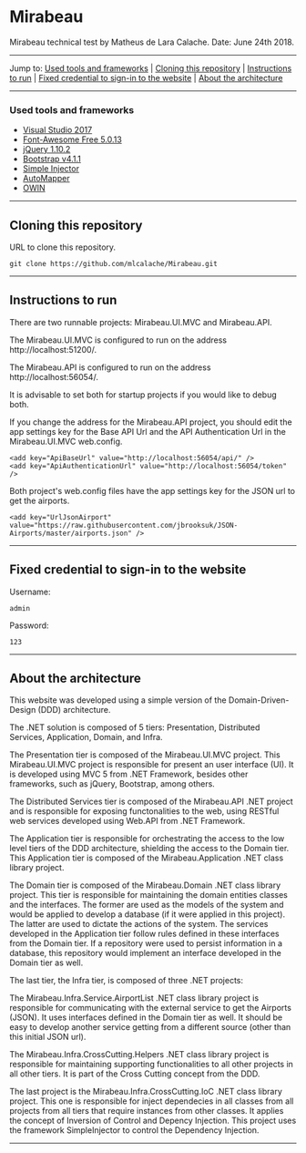 # Mirabeau
Mirabeau technical test by Matheus de Lara Calache.
Date: June 24th 2018.

------

Jump to:
  [Used tools and frameworks](#used-tools-and-frameworks) |
  [Cloning this repository](#cloning-this-repository) |
  [Instructions to run](#instructions-to-run) |
  [Fixed credential to sign-in to the website](#fixed-credential-to-sign-in-to-the-website) |
  [About the architecture](#about-the-architecture)
  
------

### Used tools and frameworks
- [Visual Studio 2017](https://visualstudio.microsoft.com/)
- [Font-Awesome Free 5.0.13](https://fontawesome.com/)
- [jQuery 1.10.2](https://jquery.com/)
- [Bootstrap v4.1.1](https://getbootstrap.com/)
- [Simple Injector](https://simpleinjector.org/)
- [AutoMapper](https://automapper.org/)
- [OWIN](owin.org/)

------

## Cloning this repository

URL to clone this repository.
```shell
git clone https://github.com/mlcalache/Mirabeau.git
```
-----

## Instructions to run

There are two runnable projects: Mirabeau.UI.MVC and Mirabeau.API.

The Mirabeau.UI.MVC is configured to run on the address http://localhost:51200/.

The Mirabeau.API is configured to run on the address http://localhost:56054/.

It is advisable to set both for startup projects if you would like to debug both.

If you change the address for the Mirabeau.API project, you should edit the app settings key for the Base API Url and the API Authentication Url in the Mirabeau.UI.MVC web.config.

```shell
<add key="ApiBaseUrl" value="http://localhost:56054/api/" />
<add key="ApiAuthenticationUrl" value="http://localhost:56054/token" />
```

Both project's web.config files have the app settings key for the JSON url to get the airports.

```shell
<add key="UrlJsonAirport" value="https://raw.githubusercontent.com/jbrooksuk/JSON-Airports/master/airports.json" />
```

-----

## Fixed credential to sign-in to the website

Username:
```shell
admin
```
Password:
```shell
123
```
-----

## About the architecture

This website was developed using a simple version of the Domain-Driven-Design (DDD) architecture.

The .NET solution is composed of 5 tiers: Presentation, Distributed Services, Application, Domain, and Infra.

The Presentation tier is composed of the Mirabeau.UI.MVC project. This Mirabeau.UI.MVC project is responsible for present an user interface (UI). It is developed using MVC 5 from .NET Framework, besides other frameworks, such as jQuery, Bootstrap, among others.

The Distributed Services tier is composed of the Mirabeau.API .NET project and is responsible for exposing functonalities to the web, using RESTful web services developed using Web.API from .NET Framework.

The Application tier is responsible for orchestrating the access to the low level tiers of the DDD architecture, shielding the access to the Domain tier. This Application tier is composed of the Mirabeau.Application .NET class library project.

The Domain tier is composed of the Mirabeau.Domain .NET class library project. This tier is responsible for maintaining the domain entities classes and the interfaces. The former are used as the models of the system and would be applied to develop a database (if it were applied in this project). The latter are used to dictate the actions of the system. The services developed in the Application tier follow rules defined in these interfaces from the Domain tier. If a repository were used to persist information in a database, this repository would implement an interface developed in the Domain tier as well.

The last tier, the Infra tier, is composed of three .NET projects:

The Mirabeau.Infra.Service.AirportList .NET class library project is responsible for communicating with the external service to get the Airports (JSON). It uses interfaces defined in the Domain tier as well. It should be easy to develop another service getting from a different source (other than this initial JSON url).

The Mirabeau.Infra.CrossCutting.Helpers .NET class library project is responsible for maintaining supporting functionalities to all other projects in all other tiers. It is part of the Cross Cutting concept from the DDD.

The last project is the Mirabeau.Infra.CrossCutting.IoC .NET class library project. This one is responsible for inject dependecies in all classes from all projects from all tiers that require instances from other classes. It applies the concept of Inversion of Control and Depency Injection. This project uses the framework SimpleInjector to control the Dependency Injection.


-----

